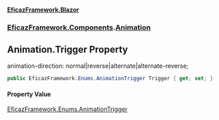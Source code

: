 #### [EficazFramework.Blazor](EficazFrameworkBlazor.md 'EficazFramework Blazor')
### [EficazFramework.Components](EficazFrameworkBlazor.md#EficazFramework_Components 'EficazFramework.Components').[Animation](Animation.md 'EficazFramework.Components.Animation')
## Animation.Trigger Property
animation-direction: normal|reverse|alternate|alternate-reverse;  
```csharp
public EficazFramework.Enums.AnimationTrigger Trigger { get; set; }
```
#### Property Value
[EficazFramework.Enums.AnimationTrigger](https://docs.microsoft.com/en-us/dotnet/api/EficazFramework.Enums.AnimationTrigger 'EficazFramework.Enums.AnimationTrigger')
